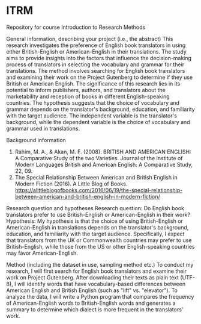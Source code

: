 # ITRM
Repository for course Introduction to Research Methods


General information, describing your project (i.e., the abstract)
This research investigates the preference of English book translators in using either British-English or American-English in their translations. The study aims to provide insights into the factors that influence the decision-making process of translators in selecting the vocabulary and grammar for their translations. The method involves searching for English book translators and examining their work on the Project Gutenberg to determine if they use British or American English. The significance of this research lies in its potential to inform publishers, authors, and translators about the marketability and reception of books in different English-speaking countries. The hypothesis suggests that the choice of vocabulary and grammar depends on the translator's background, education, and familiarity with the target audience. The independent variable is the translator's background, while the dependent variable is the choice of vocabulary and grammar used in translations.


Background information
1.	Rahim, M. A., & Akan, M. F. (2008). BRITISH AND AMERICAN ENGLISH: A Comparative Study of the two Varieties. Journal of the Institute of Modern Languages British and American English: A Comparative Study, 22, 09.
2.	The Special Relationship Between American and British English in Modern Fiction (2016). A Little Blog of Books. https://alittleblogofbooks.com/2016/06/19/the-special-relationship-between-american-and-british-english-in-modern-fiction/ 


Research question and hypotheses
Research question: Do English book translators prefer to use British-English or American-English in their work?
Hypothesis: My hypothesis is that the choice of using British-English or American-English in translations depends on the translator's background, education, and familiarity with the target audience. Specifically, I expect that translators from the UK or Commonwealth countries may prefer to use British-English, while those from the US or other English-speaking countries may favor American-English.


Method (including the dataset in use, sampling method etc.)
To conduct my research, I will first search for English book translators and examine their work on Project Gutenberg. After downloading their texts as plain text (UTF-8), I will identify words that have vocabulary-based differences between American English and British English (such as "lift" vs. "elevator"). To analyze the data, I will write a Python program that compares the frequency of American-English words to British-English words and generates a summary to determine which dialect is more frequent in the translators' work.

